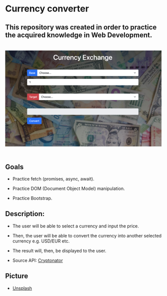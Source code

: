 # Currency converter

## This repository was created in order to practice the acquired knowledge in Web Development.

<img src="./exchange-mockup.png" alt="mockup" width="500" style="margin: 20px 0; "/>

## Goals

- Practice fetch (promises, async, await).

- Practice DOM (Document Object Model) manipulation.

- Practice Bootstrap.

## Description:

- The user will be able to select a currency and input the price.

- Then, the user will be able to convert the currency into another selected currency e.g. USD/EUR etc.

- The result will, then, be displayed to the user.

- Source API: [Cryptonator](https://www.cryptonator.com/api)

## Picture

- [Unsplash](https://unsplash.com/)
